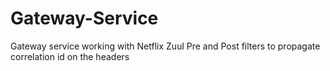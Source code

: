 # Gateway-Service
Gateway service working with Netflix Zuul
Pre and Post filters to propagate correlation id on the headers